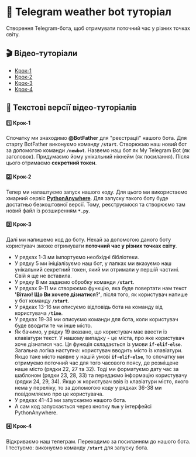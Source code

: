 # 🤖 Telegram weather bot туторіал
Створення Telegram-бота, щоб отримувати поточний час у різних точках світу.

## 🎬 Відео-туторіали
- [Крок-1](https://vm.tiktok.com/ZMYhjR4Ws/)
- [Крок-2](https://vm.tiktok.com/ZMYhjR6XW/)
- [Крок-3](https://vm.tiktok.com/ZMYhjFKYF/)
- [Крок-4](https://vm.tiktok.com/ZMYhjF2RU/)


## 📑 Текстові версії відео-туторіалів
#### 1️⃣ Крок-1
Спочатку ми знаходимо **@BotFather** для "реєстрації" нашого бота.
Для старту BotFather виконуємо команду **`/start`**.
Створюємо наш новий бот за допомогою команди **`/newbot`**.
Назвемо наш бот як My Telegram Bot (як заголовок). 
Придумаємо йому унікальний нікнейм (як посилання).
Після цього отримаємо **секретний токен**.

#### 2️⃣ Крок-2
Тепер ми налаштуємо запуск нашого коду. 
Для цього ми використаємо хмарний сервіс **[PythonAnywhere](https://www.pythonanywhere.com/)**. 
Для запуску такого боту буде достатньо безкоштовної версії.
Тому, реєструємося та створюємо там новий файл із розширенням **`*.py`**.

#### 3️⃣ Крок-3
Далі ми напишемо код до боту. 
Нехай за допомогою даного боту користувач зможе отримувати **поточний час у різних точках світу**.
- У рядках 1-3 ми імпортуємо необхідні бібліотеки.
- У рядку 5 ми ініціалізуємо наш бот, у лапках ми вказуємо наш унікальний секретний токен, який ми отримали у першій частині. Свій я ще не вставила.
- У рядку 8 ми задаємо обробку команди **`/start`**.
- У рядках 9-11 ми створюємо функцію, яка буде повертати нам текст **'Вітаю! Що Ви хочете дізнатися?'**, після того, як користувач напише у бот команду **`/start`**.
- У рядках 13-16 ми описуємо відповідь бота на команду від користувача **`/time`**.
- У рядках 19-38 ми описуємо команди для бота, коли користувач буде вводити те чи інше місто.
- Як бачимо, у рядку 19 вказано, що користувач має ввести із клавіатури текст. У нашому випадку - це міста, про яке користувач хоче дізнатися час.
Ця функція складається із умови **`if-elif-else`**.
Загальна логіка наступна: користувач вводить місто із клавіатури. 
Якщо таке місто наявне у нашій умові **`if-elif-else`**, то спочатку ми отримуємо поточний час для того часового поясу, де розміщене наше місто (рядки 22, 27 та 32). 
Тоді ми форматуємо дату час за шаблоном (рядки 23, 28, 33) та передаємо інформацію користувачу (рядки 24, 29, 34).
Якщо ж користувач ввів із клавіатури місто, якого нема у переліку, то за допомогою коду у рядках 36-38 ми повідомляємо про це користувача.
- У рядках 41-43 ми запускаємо нашого бота.
- А сам код запускається через кнопку **`Run`** у інтерфейсі PythonAnywhere.

#### 4️⃣ Крок-4
Відкриваємо наш телеграм. 
Переходимо за посиланням до нашого бота. 
І тестуємо: виконуємо команду **`/start`** для запуску бота.



